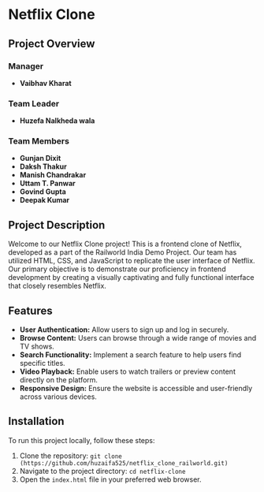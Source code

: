 # Netflix Clone

## Project Overview

### Manager
- **Vaibhav Kharat**

### Team Leader
- **Huzefa Nalkheda wala**

### Team Members
- **Gunjan Dixit**
- **Daksh Thakur**
- **Manish Chandrakar**
- **Uttam T. Panwar**
- **Govind Gupta**
- **Deepak Kumar**

## Project Description

Welcome to our Netflix Clone project! This is a frontend clone of Netflix, developed as a part of the Railworld India Demo Project. Our team has utilized HTML, CSS, and JavaScript to replicate the user interface of Netflix. Our primary objective is to demonstrate our proficiency in frontend development by creating a visually captivating and fully functional interface that closely resembles Netflix.

## Features

- **User Authentication:** Allow users to sign up and log in securely.
- **Browse Content:** Users can browse through a wide range of movies and TV shows.
- **Search Functionality:** Implement a search feature to help users find specific titles.
- **Video Playback:** Enable users to watch trailers or preview content directly on the platform.
- **Responsive Design:** Ensure the website is accessible and user-friendly across various devices.

## Installation

To run this project locally, follow these steps:

1. Clone the repository: `git clone (https://github.com/huzaifa525/netflix_clone_railworld.git)`
2. Navigate to the project directory: `cd netflix-clone`
3. Open the `index.html` file in your preferred web browser.
